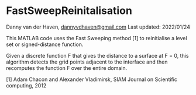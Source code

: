 # FastSweepReinitalisation
Danny van der Haven, dannyvdhaven@gmail.com
Last updated: 2022/01/24

This MATLAB code uses the Fast Sweeping method [1] to 
reinitialise a level set or signed-distance function.

Given a discrete function F that gives the distance to 
a surface at F = 0, this algorithm detects the grid 
points adjacent to the interface and then recomputes
the function F over the entire domain.

[1] Adam Chacon and Alexander Vladimirsk,
 SIAM Journal on Scientific computing, 2012
